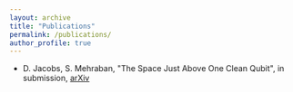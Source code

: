 ```yaml
---
layout: archive
title: "Publications"
permalink: /publications/
author_profile: true
---
```


- D. Jacobs, S. Mehraban, "The Space Just Above One Clean Qubit", in submission, [arXiv](https://arxiv.org/abs/2410.08051)